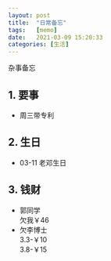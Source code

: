 ```yaml
---
layout: post
title:  "日常备忘"
tags:   [memo]
date:   2021-03-09 15:20:33
categories: [生活]
---
```

杂事备忘
## 1. 要事  
- 周三带专利

## 2. 生日  
- 03-11    老邓生日

## 3. 钱财  
- 郭同学  
欠我￥46  
- 欠李博士  
3.3-￥10  
3.8-￥15
